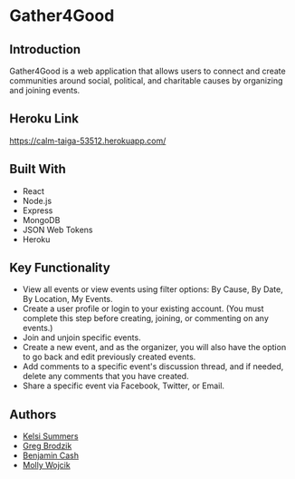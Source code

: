 # Gather4Good

## Introduction
Gather4Good is a web application that allows users to connect and create communities around social, political, and charitable causes by organizing and joining events.

## Heroku Link
https://calm-taiga-53512.herokuapp.com/

## Built With
* React
* Node.js
* Express
* MongoDB
* JSON Web Tokens
* Heroku

## Key Functionality
* View all events or view events using filter options: By Cause, By Date, By Location, My Events.
* Create a user profile or login to your existing account. (You must complete this step before creating, joining, or commenting on any events.)
* Join and unjoin specific events.
* Create a new event, and as the organizer, you will also have the option to go back and edit previously created events.
* Add comments to a specific event's discussion thread, and if needed, delete any comments that you have created.
* Share a specific event via Facebook, Twitter, or Email.

## Authors
* [Kelsi Summers](https://github.com/kelsisummers)
* [Greg Brodzik](https://github.com/gjb117)
* [Benjamin Cash](https://github.com/benjaminjcash)
* [Molly Wojcik](https://github.com/ninjaginja)

